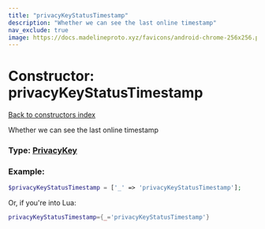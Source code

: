 ```yaml
---
title: "privacyKeyStatusTimestamp"
description: "Whether we can see the last online timestamp"
nav_exclude: true
image: https://docs.madelineproto.xyz/favicons/android-chrome-256x256.png
---
```

# Constructor: privacyKeyStatusTimestamp  
[Back to constructors index](index.md)



Whether we can see the last online timestamp




### Type: [PrivacyKey](../types/PrivacyKey.md)


### Example:

```php
$privacyKeyStatusTimestamp = ['_' => 'privacyKeyStatusTimestamp'];
```  


Or, if you're into Lua:

```lua
privacyKeyStatusTimestamp={_='privacyKeyStatusTimestamp'}

```


